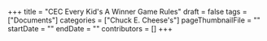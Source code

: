 +++
title = "CEC Every Kid's A Winner Game Rules"
draft = false
tags = ["Documents"]
categories = ["Chuck E. Cheese's"]
pageThumbnailFile = ""
startDate = ""
endDate = ""
contributors = []
+++
